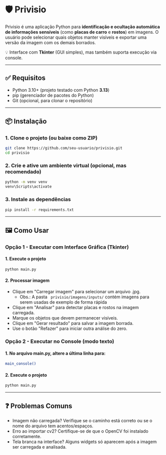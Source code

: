 # 🛡️ Privisio

Privisio é uma aplicação Python para **identificação e ocultação automática de informações sensíveis** (como **placas de carro** e **rostos**) em imagens. O usuário pode selecionar quais objetos manter visíveis e exportar uma versão da imagem com os demais borrados.

💡 Interface com **Tkinter** (GUI simples), mas também suporta execução via console.

---

## ✅ Requisitos

- Python 3.10+ (projeto testado com Python **3.13**)
- pip (gerenciador de pacotes do Python)
- Git (opcional, para clonar o repositório)

---

## 📦 Instalação

### 1. Clone o projeto (ou baixe como ZIP)
```bash
git clone https://github.com/seu-usuario/privisio.git
cd privisio
```

### 2. Crie e ative um ambiente virtual (opcional, mas recomendado)
```bash
python -m venv venv
venv\Scripts\activate
```

### 3. Instale as dependências
```bash
pip install -r requirements.txt
```
---

## 🖼️ Como Usar

### Opção 1 - Executar com Interface Gráfica (Tkinter)

#### 1. Execute o projeto
```bash
python main.py
```

#### 2. Processar imagem

- Clique em "Carregar imagem" para selecionar um arquivo .jpg.
    - Obs.: A pasta ` privisio/imagens/inputs/` contém imagens para serem usadas de exemplo de forma rápida
- Clique em "Analisar" para detectar placas e rostos na imagem carregada.
- Marque os objetos que devem permanecer visíveis.
- Clique em "Gerar resultado" para salvar a imagem borrada.
- Use o botão "Refazer" para iniciar outra análise do zero.

### Opção 2 - Executar no Console (modo texto)

#### 1. No arquivo main.py, altere a última linha para:
```bash
main_console()
```

#### 2. Execute o projeto
```bash
python main.py
```

---

## ❓ Problemas Comuns
- Imagem não carregada? Verifique se o caminho está correto ou se o nome do arquivo tem acentos/espaços.
- Erro ao importar cv2? Certifique-se de que o OpenCV foi instalado corretamente.
- Tela branca na interface? Alguns widgets só aparecem após a imagem ser carregada e analisada.
